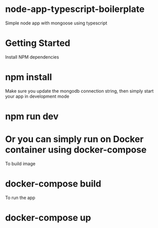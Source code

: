 # node-app-typescript-boilerplate
Simple node app with mongoose using typescript

# Getting Started

Install NPM dependencies
# npm install

Make sure you update the mongodb connection string, then simply start your app in development mode
# npm run dev

# Or you can simply run on Docker container using docker-compose
To build image
# docker-compose build
To run the app
# docker-compose up
